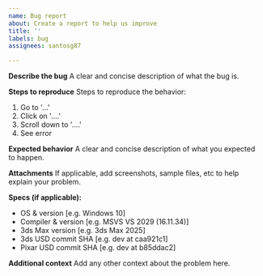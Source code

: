 ```yaml
---
name: Bug report
about: Create a report to help us improve
title: ''
labels: bug
assignees: santosg87

---
```


**Describe the bug**
A clear and concise description of what the bug is.

**Steps to reproduce**
Steps to reproduce the behavior:
1. Go to '...'
2. Click on '....'
3. Scroll down to '....'
4. See error

**Expected behavior**
A clear and concise description of what you expected to happen.

**Attachments**
If applicable, add screenshots, sample files, etc to help explain your problem.

**Specs (if applicable):**
 - OS & version [e.g. Windows 10]
 - Compiler & version [e.g. MSVS VS 2029 (16.11.34)]
 - 3ds Max version [e.g. 3ds Max 2025]
 - 3ds USD commit SHA [e.g. dev at caa921c1]
 - Pixar USD commit SHA [e.g. dev at b85ddac2]

**Additional context**
Add any other context about the problem here.
